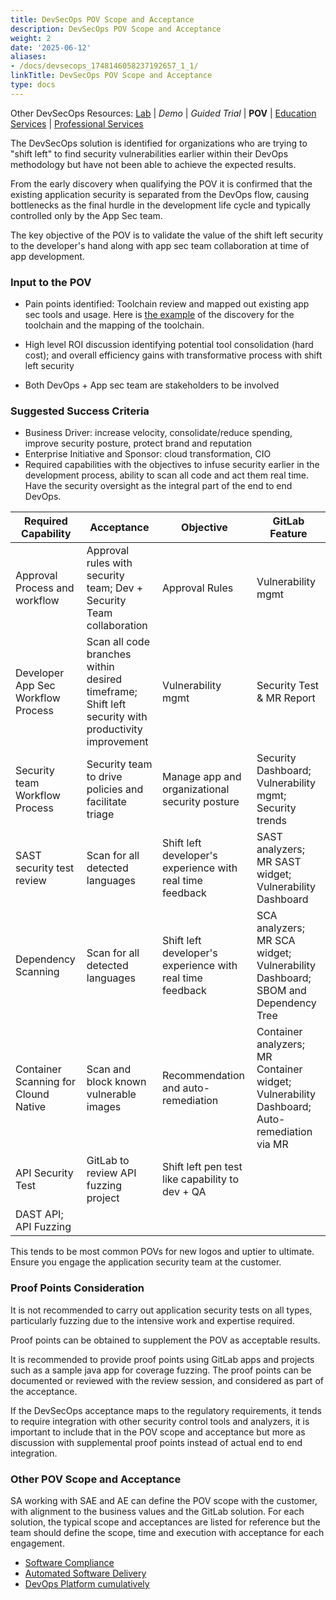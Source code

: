 ```yaml
---
title: DevSecOps POV Scope and Acceptance
description: DevSecOps POV Scope and Acceptance
weight: 2
date: '2025-06-12'
aliases:
- /docs/devsecops_1748146058237192657_1_1/
linkTitle: DevSecOps POV Scope and Acceptance
type: docs
---
```


Other DevSecOps Resources: [Lab](https://gitlab.com/gitlab-learn-labs/sample-projects/tanuki-racing) | *Demo* | *Guided Trial* | **POV** | [Education Services](https://university.gitlab.com/pages/security-training/) | [Professional Services](https://about.gitlab.com/services/#acceleration-services)

The DevSecOps solution is identified for organizations  who are trying to "shift left" to find security vulnerabilities earlier within their DevOps methodology but have not been able to achieve the expected results.

From the early discovery when qualifying the POV it is confirmed that the existing application security is separated from the DevOps flow, causing bottlenecks as the final hurdle in the development life cycle and typically controlled only by the App Sec team.

The key objective of the POV is to validate the value of the shift left security to the developer's hand along with app sec team collaboration at time of app development.

### Input to the POV

- Pain points identified: Toolchain review and mapped out existing app sec tools and usage. Here is [the example](https://docs.google.com/spreadsheets/d/1saSUfEYIM--r3ve3tDwQVnhcb9OOmBluGGFWG_9K_rs/edit#gid=64684746) of the discovery for the toolchain and the mapping of the toolchain.

- High level ROI discussion identifying potential tool consolidation (hard cost); and overall efficiency gains with transformative process with shift left security
- Both DevOps + App sec team are stakeholders to be involved

### Suggested Success Criteria

- Business Driver: increase velocity, consolidate/reduce spending, improve security posture, protect brand and reputation
- Enterprise Initiative and Sponsor: cloud transformation, CIO
- Required capabilities with the objectives to infuse security earlier in the development process, ability to scan all code and act them real time. Have the security oversight as the integral part of the end to end DevOps.

| Required Capability | Acceptance | Objective | GitLab Feature |
| ---      | ---      | ---      |---      |
| Approval Process and workflow | Approval rules with security team; Dev + Security Team collaboration | Approval Rules |Vulnerability mgmt |
| Developer App Sec Workflow Process | Scan all code branches within desired timeframe; Shift left security with productivity improvement | Vulnerability mgmt | Security Test & MR Report |
| Security team Workflow Process | Security team to drive policies and facilitate triage | Manage app and organizational security posture | Security Dashboard; Vulnerability mgmt; Security trends |
| SAST security test review | Scan for all detected languages | Shift left developer's experience with real time feedback | SAST analyzers; MR SAST widget; Vulnerability Dashboard |
| Dependency Scanning | Scan for all detected languages | Shift left developer's experience with real time feedback | SCA analyzers; MR SCA widget; Vulnerability Dashboard; SBOM and Dependency Tree |
| Container Scanning for Clound Native | Scan and block known vulnerable images | Recommendation and auto-remediation | Container analyzers; MR Container widget; Vulnerability Dashboard; Auto-remediation via MR |
| API Security Test | GitLab to review API fuzzing project | Shift left pen test like capability to dev + QA | |
| DAST API; API Fuzzing | | | |

This tends to be most common POVs for new logos and uptier to ultimate. Ensure you engage the application security team at the customer.

### Proof Points Consideration

It is not recommended to carry out application security tests on all types, particularly fuzzing due to the intensive work and expertise required.

Proof points can be obtained to supplement the POV as acceptable results.

It is recommended to provide proof points using GitLab apps and projects such as a sample java app for coverage fuzzing. The proof points can be documented or reviewed with the review session, and considered as part of the acceptance.

If the DevSecOps acceptance maps to the regulatory requirements, it tends to require integration with other security control tools and analyzers, it is important to include that in the POV scope and acceptance but more as discussion with supplemental proof points instead of actual end to end integration.

### Other POV Scope and Acceptance

SA working with SAE and AE can define the POV scope with the customer, with alignment to the business values and the GitLab solution. For each solution, the typical scope and acceptances are listed for reference but the team should define the scope, time and execution with acceptance for each engagement.

- [Software Compliance](/handbook/solutions-architects/tools-and-resources/pov/compliance/)
- [Automated Software Delivery](/handbook/solutions-architects/tools-and-resources/pov/automation/)
- [DevOps Platform cumulatively](/handbook/solutions-architects/tools-and-resources/pov/platform/)
